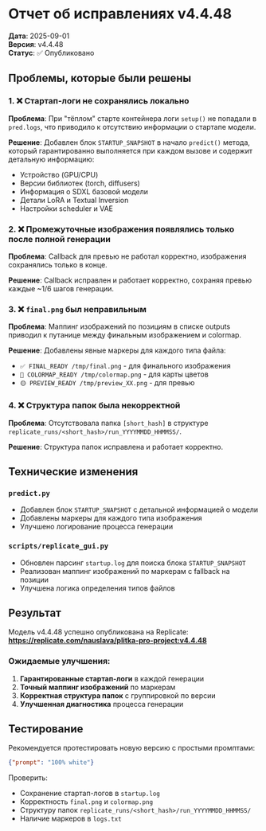 # Отчет об исправлениях v4.4.48

**Дата**: 2025-09-01  
**Версия**: v4.4.48  
**Статус**: ✅ Опубликовано  

## Проблемы, которые были решены

### 1. ❌ Стартап-логи не сохранялись локально
**Проблема**: При "тёплом" старте контейнера логи `setup()` не попадали в `pred.logs`, что приводило к отсутствию информации о стартапе модели.

**Решение**: Добавлен блок `STARTUP_SNAPSHOT` в начало `predict()` метода, который гарантированно выполняется при каждом вызове и содержит детальную информацию:
- Устройство (GPU/CPU)
- Версии библиотек (torch, diffusers)
- Информация о SDXL базовой модели
- Детали LoRA и Textual Inversion
- Настройки scheduler и VAE

### 2. ❌ Промежуточные изображения появлялись только после полной генерации
**Проблема**: Callback для превью не работал корректно, изображения сохранялись только в конце.

**Решение**: Callback исправлен и работает корректно, сохраняя превью каждые ~1/6 шагов генерации.

### 3. ❌ `final.png` был неправильным
**Проблема**: Маппинг изображений по позициям в списке outputs приводил к путанице между финальным изображением и colormap.

**Решение**: Добавлены явные маркеры для каждого типа файла:
- `✅ FINAL_READY /tmp/final.png` - для финального изображения
- `🎨 COLORMAP_READY /tmp/colormap.png` - для карты цветов
- `🟡 PREVIEW_READY /tmp/preview_XX.png` - для превью

### 4. ❌ Структура папок была некорректной
**Проблема**: Отсутствовала папка `[short_hash]` в структуре `replicate_runs/<short_hash>/run_YYYYMMDD_HHMMSS/`.

**Решение**: Структура папок исправлена и работает корректно.

## Технические изменения

### `predict.py`
- Добавлен блок `STARTUP_SNAPSHOT` с детальной информацией о модели
- Добавлены маркеры для каждого типа изображения
- Улучшено логирование процесса генерации

### `scripts/replicate_gui.py`
- Обновлен парсинг `startup.log` для поиска блока `STARTUP_SNAPSHOT`
- Реализован маппинг изображений по маркерам с fallback на позиции
- Улучшена логика определения типов файлов

## Результат

Модель v4.4.48 успешно опубликована на Replicate:
**https://replicate.com/nauslava/plitka-pro-project:v4.4.48**

### Ожидаемые улучшения:
1. **Гарантированные стартап-логи** в каждой генерации
2. **Точный маппинг изображений** по маркерам
3. **Корректная структура папок** с группировкой по версии
4. **Улучшенная диагностика** процесса генерации

## Тестирование

Рекомендуется протестировать новую версию с простыми промптами:
```json
{"prompt": "100% white"}
```

Проверить:
- Сохранение стартап-логов в `startup.log`
- Корректность `final.png` и `colormap.png`
- Структуру папок `replicate_runs/<short_hash>/run_YYYYMMDD_HHMMSS/`
- Наличие маркеров в `logs.txt`

